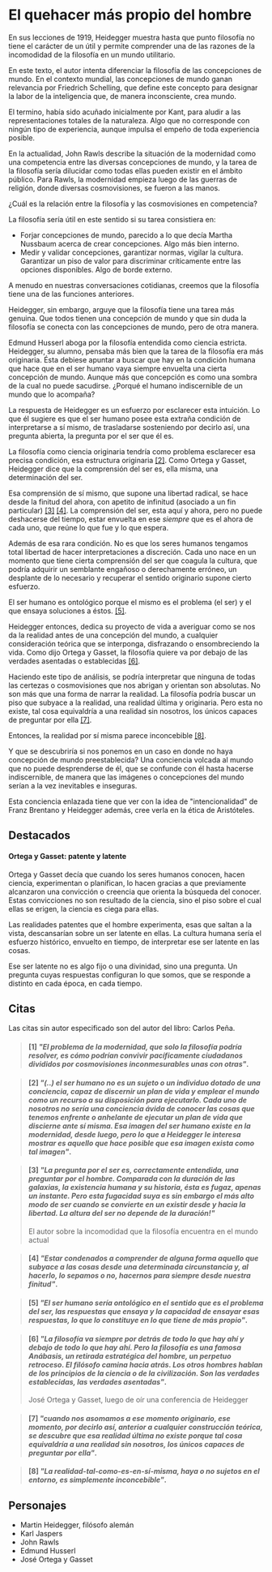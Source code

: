 # El quehacer más propio del hombre

En sus lecciones de 1919, Heidegger muestra hasta que punto filosofía no tiene el carácter de un útil y permite comprender una de las razones de la incomodidad de la filosofía en un mundo utilitario.

En este texto, el autor intenta diferenciar la filosofía de las concepciones de mundo. En el contexto mundial, las concepciones de mundo ganan relevancia por Friedrich Schelling, que define este concepto para designar la labor de la inteligencia que, de manera inconsciente, crea mundo.

El termino, había sido acuñado inicialmente por Kant, para aludir a las representaciones totales de la naturaleza. Algo que no corresponde con ningún tipo de experiencia, aunque impulsa el empeño de toda experiencia posible.

En la actualidad, John Rawls describe la situación de la modernidad como una competencia entre las diversas concepciones de mundo, y la tarea de la filosofía sería dilucidar como todas ellas pueden existir en el ámbito público. Para Rawls, la modernidad empieza luego de las guerras de religión, donde diversas cosmovisiones, se fueron a las manos.

¿Cuál es la relación entre la filosofía y las cosmovisiones en competencia?

La filosofía sería útil en este sentido si su tarea consistiera en: 
- Forjar concepciones de mundo, parecido a lo que decía Martha Nussbaum acerca de crear concepciones. Algo más bien interno.
- Medir y validar concepciones, garantizar normas, vigilar la cultura. Garantizar un piso de valor para discriminar críticamente entre las opciones disponibles. Algo de borde externo.

A menudo en nuestras conversaciones cotidianas, creemos que la filosofía tiene una de las funciones anteriores. 

Heidegger, sin embargo, arguye que la filosofía tiene una tarea más genuina. Que todos tienen una concepción de mundo y que sin duda la filosofía se conecta con las concepciones de mundo, pero de otra manera.

Edmund Husserl aboga por la filosofía entendida como ciencia estricta. Heidegger, su alumno, pensaba más bien que la tarea de la filosofía era más originaria. Ésta debiese apuntar a buscar que hay en la condición humana que hace que en el ser humano vaya siempre envuelta una cierta concepción de mundo. Aunque más que concepción es como una sombra de la cual no puede sacudirse. ¿Porqué el humano indiscernible de un mundo que lo acompaña? 

La respuesta de Heidegger es un esfuerzo por esclarecer esta intuición. Lo que él sugiere es que el ser humano posee esta extraña condición de interpretarse a sí mismo, de trasladarse sosteniendo por decirlo así, una pregunta abierta, la pregunta por el ser que él es.

La filosofía como ciencia originaria tendría como problema esclarecer esa precisa condición, esa estructura originaria [\[2\]](#2--el-ser-humano-no-es-un-sujeto-o-un-individuo-dotado-de-una-conciencia-capaz-de-discernir-un-plan-de-vida-y-emplear-el-mundo-como-un-recurso-a-su-disposición-para-ejecutarlo-cada-uno-de-nosotros-no-sería-una-conciencia-ávida-de-conocer-las-cosas-que-tenemos-enfrente-o-anhelante-de-ejecutar-un-plan-de-vida-que-discierne-ante-sí-misma-esa-imagen-del-ser-humano-existe-en-la-modernidad-desde-luego-pero-lo-que-a-heidegger-le-interesa-mostrar-es-aquello-que-hace-posible-que-esa-imagen-exista-como-tal-imagen). Como Ortega y Gasset, Heidegger dice que la comprensión del ser es, ella misma, una determinación del ser. 

Esa comprensión de sí mismo, que supone una libertad radical, se hace desde la finitud del ahora, con apetito de infinitud (asociado a un fin particular) [\[3\]](#3-la-pregunta-por-el-ser-es-correctamente-entendida-una-preguntar-por-el-hombre-comparada-con-la-duración-de-las-galaxias-la-existencia-humana-y-su-historia-ésta-es-fugaz-apenas-un-instante-pero-esta-fugacidad-suya-es-sin-embargo-el-más-alto-modo-de-ser-cuando-se-convierte-en-un-existir-desde-y-hacia-la-libertad-la-altura-del-ser-no-depende-de-la-duración) [\[4\]](#4-estar-condenados-a-comprender-de-alguna-forma-aquello-que-subyace-a-las-cosas-desde-una-determinada-circunstancia-y-al-hacerlo-lo-sepamos-o-no-hacernos-para-siempre-desde-nuestra-finitud). La comprensión del ser, esta aquí y ahora, pero no puede deshacerse del tiempo, estar envuelta en ese *siempre* que es el ahora de cada uno, que reúne lo que fue y lo que espera.

Además de esa rara condición. No es que los seres humanos tengamos total libertad de hacer interpretaciones a discreción. Cada uno nace en un momento que tiene cierta comprensión del ser que coagula la cultura, que podría adquirir un semblante engañoso o derechamente erróneo, un desplante de lo necesario y recuperar el sentido originario supone cierto esfuerzo. 

El ser humano es ontológico porque el mismo es el problema (el ser) y el que ensaya soluciones a éstos. [\[5\]](#5-el-ser-humano-sería-ontológico-en-el-sentido-que-es-el-problema-del-ser-las-respuestas-que-ensaya-y-la-capacidad-de-ensayar-esas-respuestas-lo-que-lo-constituye-en-lo-que-tiene-de-más-propio). 

Heidegger entonces, dedica su proyecto de vida a averiguar como se nos da la realidad antes de una concepción del mundo, a cualquier consideración teórica que se interponga, disfrazando o ensombreciendo la vida. Como dijo Ortega y Gasset, la filosofía quiere va por debajo de las verdades asentadas o establecidas [\[6\]](#6-la-filosofía-va-siempre-por-detrás-de-todo-lo-que-hay-ahí-y-debajo-de-todo-lo-que-hay-ahí-pero-la-filosofía-es-una-famosa-anábasis-un-retirada-estratégica-del-hombre-un-perpetuo-retroceso-el-filósofo-camina-hacia-atrás-los-otros-hombres-hablan-de-los-principios-de-la-ciencia-o-de-la-civilización-son-las-verdades-establecidas-las-verdades-asentadas).

Haciendo este tipo de análisis, se podría interpretar que ninguna de todas las certezas o cosmovisiones que nos abrigan y orientan son absolutas. No son más que una forma de narrar la realidad. La filosofía podría buscar un piso que subyace a la realidad, una realidad última y originaria. Pero esta no existe, tal cosa equivaldría a una realidad sin nosotros, los únicos capaces de preguntar por ella [\[7\]](#7-cuando-nos-asomamos-a-ese-momento-originario-ese-momento-por-decirlo-así-anterior-a-cualquier-construcción-teórica-se-descubre-que-esa-realidad-última-no-existe-porque-tal-cosa-equivaldría-a-una-realidad-sin-nosotros-los-únicos-capaces-de-preguntar-por-ella). 

Entonces, la realidad por sí misma parece inconcebible [\[8\]](#8-la-realidad-tal-como-es-en-sí-misma-haya-o-no-sujetos-en-el-entorno-es-simplemente-inconcebible).

Y que se descubriría si nos ponemos en un caso en donde no haya concepción de mundo preestablecida? Una conciencia volcada al mundo que no puede desprenderse de él, que se confunde con él hasta hacerse indiscernible, de manera que las imágenes o concepciones del mundo serían a la vez inevitables e inseguras. 

Esta conciencia enlazada tiene que ver con la idea de "intencionalidad" de Franz Brentano y Heidegger además, cree verla en la ética de Aristóteles.

## Destacados

#### Ortega y Gasset: patente y latente

Ortega y Gasset decía que cuando los seres humanos conocen, hacen ciencia, experimentan o planifican, lo hacen gracias a que previamente alcanzaron una convicción o creencia que orienta la búsqueda del conocer. Estas convicciones no son resultado de la ciencia, sino el piso sobre el cual ellas se erigen, la ciencia es ciega para ellas.

Las realidades patentes que el hombre experimenta, esas que saltan a la vista, descansarían sobre un ser latente en ellas. La cultura humana sería el esfuerzo histórico, envuelto en tiempo, de interpretar ese ser latente en las cosas.

Ese ser latente no es algo fijo o una divinidad, sino una pregunta. Un pregunta cuyas respuestas configuran lo que somos, que se responde a distinto en cada época, en cada tiempo.

## Citas

Las citas sin autor especificado son del autor del libro: Carlos Peña.

<!-- p34 -->
> #### [1] _"El problema de la modernidad, que solo la filosofía podría resolver, es cómo podrían convivir pacíficamente ciudadanos divididos por cosmovisiones inconmesurables unas con otras"_.

<!-- p39 -->
> #### [2] _"(..) el ser humano no es un sujeto o un individuo dotado de una conciencia, capaz de discernir un plan de vida y emplear el mundo como un recurso a su disposición para ejecutarlo. Cada uno de nosotros no sería una conciencia ávida de conocer las cosas que tenemos enfrente o anhelante de ejecutar un plan de vida que discierne ante sí misma. Esa imagen del ser humano existe en la modernidad, desde luego, pero lo que a Heidegger le interesa mostrar es aquello que hace posible que esa imagen exista como tal imagen"_.

<!-- p41 -->
> #### [3] _"La pregunta por el ser es, correctamente entendida, una preguntar por el hombre. Comparada con la duración de las galaxias, la existencia humana y su historia, ésta es fugaz, apenas un instante. Pero esta fugacidad suya es sin embargo el más alto modo de ser cuando se convierte en un existir desde y hacia la libertad. La altura del ser no depende de la duración!"_
>
> El autor sobre la incomodidad que la filosofía encuentra en el mundo actual

<!-- p41 -->
> #### [4] _"Estar condenados a comprender de alguna forma aquello que subyace a las cosas desde una determinada circunstancia y, al hacerlo, lo sepamos o no, hacernos para siempre desde nuestra finitud"_.

<!-- p43 -->
> #### [5] _"El ser humano sería ontológico en el sentido que es el problema del ser, las respuestas que ensaya y la capacidad de ensayar esas respuestas, lo que lo constituye en lo que tiene de más propio"_.

<!-- p43 -->
> #### [6] _"La filosofía va siempre por detrás de todo lo que hay ahí y debajo de todo lo que hay ahí. Pero la filosofía es una famosa Anábasis, un retirada estratégica del hombre, un perpetuo retroceso. El filósofo camina hacia atrás. Los otros hombres hablan de los principios de la ciencia o de la civilización. Son las verdades establecidas, las verdades asentadas"_.
> 
> José Ortega y Gasset, luego de oír una conferencia de Heidegger

<!-- p45 -->
> #### [7] _"cuando nos asomamos a ese momento originario, ese momento, por decirlo así, anterior a cualquier construcción teórica, se descubre que esa realidad última no existe porque tal cosa equivaldría a una realidad sin nosotros, los únicos capaces de preguntar por ella"_.

<!-- p45 -->
> #### [8] _"La realidad-tal-como-es-en-sí-misma, haya o no sujetos en el entorno, es simplemente inconcebible"_.


## Personajes

- Martin Heidegger, filósofo alemán
- Karl Jaspers
- John Rawls
- Edmund Husserl
- José Ortega y Gasset